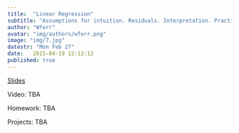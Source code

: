 ```yaml
---
title:  "Linear Regression"
subtitle: "Assumptions for intuition. Residuals. Interpretation. Practical example on Titanic. Example of linear dependence."
author: "Wferr"
avatar: "img/authors/wferr.png"
image: "img/7.jpg"
datestr: "Mon Feb 27"
date:   2015-04-19 12:12:12
published: true
---
```


[Slides](https://docs.google.com/presentation/d/10c1cp-ZmqvT9g-aAt6MzgfEItXILHsLYwYHpnVal7IQ/edit?usp=sharing)

Video: TBA

Homework: TBA

Projects: TBA
